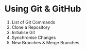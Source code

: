 # Using Git & GitHub

1. List of Git Commands
2. Clone a Repository
3. Initialise Git
4. Synchronise Changes
5. New Branches & Merge Branches
